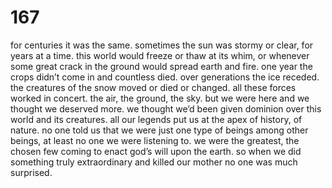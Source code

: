 # 167

for centuries it was the same.
sometimes the sun was stormy or clear, for years at a time. this world would freeze or thaw at its whim, or whenever some great crack in the ground would spread earth and fire. one year the crops didn’t come in and countless died. over generations the ice receded. the creatures of the snow moved or died or changed. all these forces worked in concert. the air, the ground, the sky. but we were here and we thought we deserved more. we thought we’d been given dominion over this world and its creatures. all our legends put us at the apex of history, of nature. no one told us that we were just one type of beings among other beings, at least no one we were listening to. we were the greatest, the chosen few coming to enact god’s will upon the earth. so when we did something truly extraordinary and killed our mother no one was much surprised. 